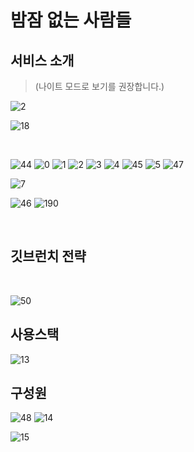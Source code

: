 # 밤잠 없는 사람들

## 서비스 소개

> (나이트 모드로 보기를 권장합니다.)

![2](https://user-images.githubusercontent.com/103917785/195017332-e4d7fcab-4801-425d-81d2-f30565b205c1.png)

![18](https://user-images.githubusercontent.com/103917785/195016510-ddfa4fc6-00d1-450d-bece-da9d6986b245.png)

<br>

![44](https://user-images.githubusercontent.com/103917785/195011603-aa6f27a6-4925-4c53-94d7-fca520bff860.png)
![0](https://user-images.githubusercontent.com/103917785/195010652-226a6f0c-14f3-44a9-ba8a-085b2ae251c9.png)
![1](https://user-images.githubusercontent.com/103917785/195010981-d15eb83a-fb8f-4708-943d-d2a47c5f0019.png)
![2](https://user-images.githubusercontent.com/103917785/195010981-d15eb83a-fb8f-4708-943d-d2a47c5f0019.png)
![3](https://user-images.githubusercontent.com/103917785/195011330-03f25992-201a-4315-a4a8-d08c2af98a27.png)
![4](https://user-images.githubusercontent.com/103917785/195011335-910e4797-72bb-4d60-a241-7ecee346b429.png)
![45](https://user-images.githubusercontent.com/103917785/195011606-ab943e63-bd46-4499-82ee-8914633256e3.png)
![5](https://user-images.githubusercontent.com/103917785/195011336-d53b10c7-1418-45b0-99e2-06b0c16292e9.png)
![47](https://user-images.githubusercontent.com/103917785/195011616-91dc7bbc-3548-487b-b3ca-6145dd18dda4.png)

<!-- user <-> store -->

![7](https://user-images.githubusercontent.com/103917785/195011339-d4643a2c-c579-4c40-9534-6314032791b9.png)

<!-- 작성문서 -->

![46](https://user-images.githubusercontent.com/103917785/195011612-eb61e123-89b2-49f3-adf3-c2106ff5cee4.png)
![190](https://user-images.githubusercontent.com/103917785/195014073-4f6c58b9-45ba-4511-b8dc-9066b0f59385.png)

<br />

## 깃브런치 전략

<br />

![50](https://user-images.githubusercontent.com/96432772/195014766-2302d03e-85de-4c56-9db1-e40d28c25fa6.png)

## 사용스택

![13](https://user-images.githubusercontent.com/103917785/195011384-38860a7e-c04b-4c4f-b82c-bda9dab20bf6.png)

## 구성원

![48](https://user-images.githubusercontent.com/103917785/195011646-bfc434d4-523b-4783-9ebe-6e4afcb28d54.png)
![14](https://user-images.githubusercontent.com/103917785/195011387-63462c8e-d550-434d-9032-2f160de41b26.png)

<!--  -->

![15](https://user-images.githubusercontent.com/103917785/195011446-7161885a-f44a-49a1-a203-66b960ac13d0.png)

